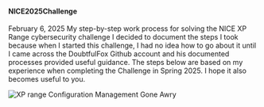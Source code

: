 #### NICE2025Challenge
February 6, 2025
My step-by-step work process for solving the NICE XP Range cybersecurity challenge
I decided to document the steps I took because when I started this challenge, I had no idea how to go about it until I came across the DoubtfulFox Github account and his documented processes provided useful guidance. 
The steps below are based on my experience when completing the Challenge in Spring 2025. I hope it also becomes useful to you. 



![XP range Configuration Management Gone Awry](https://github.com/user-attachments/assets/422bd975-d7a0-4b59-a0b6-9a406ef98110)
